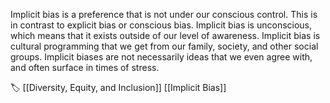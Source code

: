 Implicit bias is a preference that is not under our conscious control. This is in contrast to explicit bias or conscious bias. Implicit bias is unconscious, which means that it exists outside of our level of awareness. Implicit bias is cultural programming that we get from our family, society, and other social groups. Implicit biases are not necessarily ideas that we even agree with, and often surface in times of stress. 

🏷️ [[Diversity, Equity, and Inclusion]] [[Implicit Bias]]
